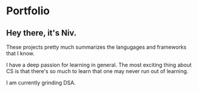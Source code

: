 # Portfolio

## Hey there, it's Niv. 

These projects pretty much summarizes the langugages and frameworks that I know. 

I have a deep passion for learning in general. The most exciting thing about CS is that there's so much to learn that one may never run out of learning.

I am currently grinding DSA.
